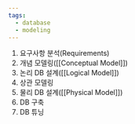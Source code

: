 ```yaml
---
tags:
  - database
  - modeling
---
```

1. 요구사항 분석(Requirements)
2. 개념 모델링([[Conceptual Model]])
3. 논리 DB 설계([[Logical Model]])
4. 상관 모델링
5. 물리 DB 설계([[Physical Model]])
6. DB 구축
7. DB 튜닝